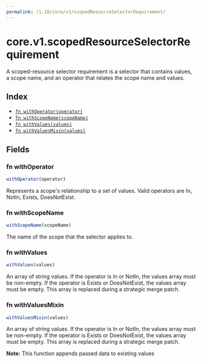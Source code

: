 ```yaml
---
permalink: /1.18/core/v1/scopedResourceSelectorRequirement/
---
```


# core.v1.scopedResourceSelectorRequirement

A scoped-resource selector requirement is a selector that contains values, a scope name, and an operator that relates the scope name and values.

## Index

* [`fn withOperator(operator)`](#fn-withoperator)
* [`fn withScopeName(scopeName)`](#fn-withscopename)
* [`fn withValues(values)`](#fn-withvalues)
* [`fn withValuesMixin(values)`](#fn-withvaluesmixin)

## Fields

### fn withOperator

```ts
withOperator(operator)
```

Represents a scope's relationship to a set of values. Valid operators are In, NotIn, Exists, DoesNotExist.

### fn withScopeName

```ts
withScopeName(scopeName)
```

The name of the scope that the selector applies to.

### fn withValues

```ts
withValues(values)
```

An array of string values. If the operator is In or NotIn, the values array must be non-empty. If the operator is Exists or DoesNotExist, the values array must be empty. This array is replaced during a strategic merge patch.

### fn withValuesMixin

```ts
withValuesMixin(values)
```

An array of string values. If the operator is In or NotIn, the values array must be non-empty. If the operator is Exists or DoesNotExist, the values array must be empty. This array is replaced during a strategic merge patch.

**Note:** This function appends passed data to existing values